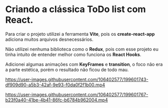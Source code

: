 # Criando a clássica ToDo list com React.

Para criar o projeto utilizei a ferramenta **Vite**, pois os **create-react-app** adiciona muitos arquivos desnecessários.

Não utilizei nenhuma biblioteca como o **Redux**, pois com esse projeto eu tinha intuito de entender melhor como funciona os **React Hooks**.

Adicionei algumas animações com **KeyFrames** e **transition**, o foco não era a parte estética, porém o resultado não ficou de todo mau.



https://user-images.githubusercontent.com/106402577/199601743-df909d90-a5b3-42af-9e93-f0da0f2f1b00.mp4



https://user-images.githubusercontent.com/106402577/199601767-b23f0a40-41be-4b41-86fc-b6784b962004.mp4

